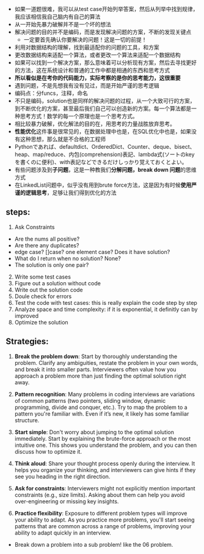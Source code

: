 - 如果一道题很难，我可以从test case开始列举答案，然后从列举中找到规律，我应该相信我自己脑内有自己的算法
- 从一开始先暴力破解并不是一个坏的想法
- 解决问题的目的并不是编码，而是发现解决问题的方案，不断的发现关键点
  - 一定要首先确认你要解决的问题！这是一切的前提！
- 利用对数据结构的理解，找到最适配你的问题的工具，和方案
- 更改数据结构来适配一个算法，或者更改一个算法来适配一个数据结构
- 如果可以找到一个解决方案，那么意味着可以分析现有方案，然后去寻找更好的方法，这在系统设计和普通的工作中都是相通的东西和思考方式
- **所以看似是在考你的代码能力，实际考察的是你的思考能力，这很重要**
- 遇到问题，不是先想我有没有见过，而是开始严谨的思考逻辑
- 编码点：分funcs，注释，命名
- 不只是编码，solution也是同样的解决问题的过程，从一个大致可行的方案，到不断优化的方案，甚至最后我们自己可以创造新的方案。每一个算法都是一种思考方式！数学的每一个原理也是一个思考方式。
- 相比较暴力破解，优化解法的目的在，用思考的力量战胜放弃思考。
- **性能优化**这件事是很常见的，在数据处理中也是，在SQL优化中也是，如果没有这种思想，那么就是不合格的工程师
- Pythonであれば、defaultdict、OrderedDict、Counter、deque、bisect、heap、map/reduce、内包(comprehension)表記、lambda式(ソートのkeyを書くのに便利)、with表記などできるだけしっかり覚えておくとよい。
- 有些问题涉及到**子问题**，这是一种教我们**分解问题，break down 问题**的思维方式
- 在LinkedList问题中，似乎没有用到brute force方法，这是因为有时候**使用严谨的逻辑思考**，足够让我们得到优化的方法

## steps:

1. Ask Constraints

- Are the nums all positive?
- Are there any duplicates?
- edge case? []case? one element case? Does it have solution?
- What do I return when no solution? None?
- The solution is only one pair?

2. Write some test cases
3. Figure out a solution without code
4. Write out the solution code
5. Doule check for errors
6. Test the code with test cases: this is really explain the code step by step
7. Analyze space and time complexity: if it is exponential, it definitly can by improved
8. Optimize the solution

## Strategies:

1. **Break the problem down**: Start by thoroughly understanding the problem. Clarify any ambiguities, restate the problem in your own words, and break it into smaller parts. Interviewers often value how you approach a problem more than just finding the optimal solution right away.

2. **Pattern recognition**: Many problems in coding interviews are variations of common patterns (two pointers, sliding window, dynamic programming, divide and conquer, etc.). Try to map the problem to a pattern you're familiar with. Even if it’s new, it likely has some familiar structure.

3. **Start simple**: Don't worry about jumping to the optimal solution immediately. Start by explaining the brute-force approach or the most intuitive one. This shows you understand the problem, and you can then discuss how to optimize it.

4. **Think aloud**: Share your thought process openly during the interview. It helps you organize your thinking, and interviewers can give hints if they see you heading in the right direction.

5. **Ask for constraints**: Interviewers might not explicitly mention important constraints (e.g., size limits). Asking about them can help you avoid over-engineering or missing key insights.

6. **Practice flexibility**: Exposure to different problem types will improve your ability to adapt. As you practice more problems, you'll start seeing patterns that are common across a range of problems, improving your ability to adapt quickly in an interview.

* Break down a problem into a sub problem! like the 06 problem.

